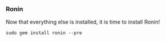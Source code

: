 ### Ronin

Now that everything else is installed, it is time to install Ronin!

```shell
sudo gem install ronin --pre
```
